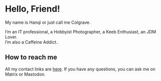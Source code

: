 # Hello, Friend! 
My name is Hanqi or just call me Colgrave.

I’m an IT professional, a Hobbyist Photographer, a Keeb Enthusiast, an JDM Lover.  
I’m also a Caffeine Addict..

## How to reach me
All my contact links are [here](https://hanqixu.com/contact/). If you have any questions, you can ask me on Matrix or Mastodon.